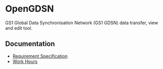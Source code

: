 # OpenGDSN

GS1 Global Data Synchronisation Network (GS1 GDSN) data transfer, view and edit tool.

## Documentation

* [Requirement Specification](./documentation/requirements_specification.md)
* [Work Hours](./documentation/work_hours.md)